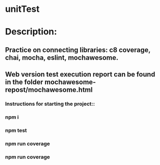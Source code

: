 # unitTest

# Description:
## Practice on connecting libraries: c8 coverage, chai, mocha, eslint, mochawesome.
## Web version test execution report can be found in the folder mochawesome-repost/mochawesome.html

### Instructions for starting the project::
### npm i
### npm test
### npm run coverage
### npm run coverage
